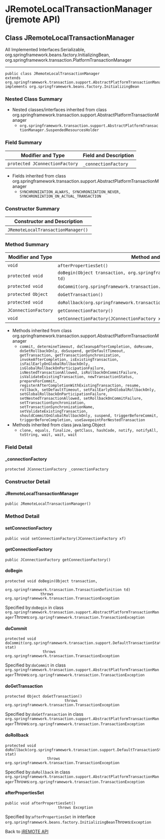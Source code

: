 # JRemoteLocalTransactionManager (jremote API)

<PageHeader />

## Class JRemoteLocalTransactionManager

All Implemented Interfaces:Serializable, org.springframework.beans.factory.InitializingBean, org.springframework.transaction.PlatformTransactionManager
* * *


```
public class JRemoteLocalTransactionManager
extends org.springframework.transaction.support.AbstractPlatformTransactionManager
implements org.springframework.beans.factory.InitializingBean
```

### Nested Class Summary

- Nested classes/interfaces inherited from class org.springframework.transaction.support.AbstractPlatformTransactionManager
    - `org.springframework.transaction.support.AbstractPlatformTransactionManager.SuspendedResourcesHolder`






### Field Summary


| Modifier and Type<br> | Field and Description<br> |
| --- | --- |
| `protected JConnectionFactory`<br> | `_connectionFactory` <br> |


- Fields inherited from class org.springframework.transaction.support.AbstractPlatformTransactionManager
    - `SYNCHRONIZATION_ALWAYS, SYNCHRONIZATION_NEVER, SYNCHRONIZATION_ON_ACTUAL_TRANSACTION`






### Constructor Summary


| Constructor and Description<br> |
| --- |
| `JRemoteLocalTransactionManager()` <br> |






### Method Summary


| Modifier and Type<br> | Method and Description<br> |
| --- | --- |
| `void`<br> | `afterPropertiesSet()` <br> |
| `protected void`<br> | `doBegin(Object transaction, org.springframework.transaction.TransactionDefinition td)` <br> |
| `protected void`<br> | `doCommit(org.springframework.transaction.support.DefaultTransactionStatus stat)` <br> |
| `protected Object`<br> | `doGetTransaction()` <br> |
| `protected void`<br> | `doRollback(org.springframework.transaction.support.DefaultTransactionStatus stat)` <br> |
| `JConnectionFactory`<br> | `getConnectionFactory()` <br> |
| `void`<br> | `setConnectionFactory(JConnectionFactory xf)` <br> |


- Methods inherited from class org.springframework.transaction.support.AbstractPlatformTransactionManager
    - `commit, determineTimeout, doCleanupAfterCompletion, doResume, doSetRollbackOnly, doSuspend, getDefaultTimeout, getTransaction, getTransactionSynchronization, invokeAfterCompletion, isExistingTransaction, isFailEarlyOnGlobalRollbackOnly, isGlobalRollbackOnParticipationFailure, isNestedTransactionAllowed, isRollbackOnCommitFailure, isValidateExistingTransaction, newTransactionStatus, prepareForCommit, registerAfterCompletionWithExistingTransaction, resume, rollback, setDefaultTimeout, setFailEarlyOnGlobalRollbackOnly, setGlobalRollbackOnParticipationFailure, setNestedTransactionAllowed, setRollbackOnCommitFailure, setTransactionSynchronization, setTransactionSynchronizationName, setValidateExistingTransaction, shouldCommitOnGlobalRollbackOnly, suspend, triggerBeforeCommit, triggerBeforeCompletion, useSavepointForNestedTransaction`
- Methods inherited from class java.lang.Object
    - `clone, equals, finalize, getClass, hashCode, notify, notifyAll, toString, wait, wait, wait`

### Field Detail

#### \_connectionFactory

```
protected JConnectionFactory _connectionFactory
```



### 


### Constructor Detail

#### JRemoteLocalTransactionManager

```
public JRemoteLocalTransactionManager()
```



### 


### Method Detail

#### setConnectionFactory

```
public void setConnectionFactory(JConnectionFactory xf)
```

#### 


#### getConnectionFactory

```
public JConnectionFactory getConnectionFactory()
```

#### 


#### doBegin

```
protected void doBegin(Object transaction,
                       org.springframework.transaction.TransactionDefinition td)
                throws org.springframework.transaction.TransactionException
```
Specified by:`doBegin` in class `org.springframework.transaction.support.AbstractPlatformTransactionManager`Throws:`org.springframework.transaction.TransactionException`
#### 


#### doCommit

```
protected void doCommit(org.springframework.transaction.support.DefaultTransactionStatus stat)
                 throws org.springframework.transaction.TransactionException
```
Specified by:`doCommit` in class `org.springframework.transaction.support.AbstractPlatformTransactionManager`Throws:`org.springframework.transaction.TransactionException`
#### 


#### doGetTransaction

```
protected Object doGetTransaction()
                           throws org.springframework.transaction.TransactionException
```
Specified by:`doGetTransaction` in class `org.springframework.transaction.support.AbstractPlatformTransactionManager`Throws:`org.springframework.transaction.TransactionException`
#### 


#### doRollback

```
protected void doRollback(org.springframework.transaction.support.DefaultTransactionStatus stat)
                   throws org.springframework.transaction.TransactionException
```
Specified by:`doRollback` in class `org.springframework.transaction.support.AbstractPlatformTransactionManager`Throws:`org.springframework.transaction.TransactionException`
#### 


#### afterPropertiesSet

```
public void afterPropertiesSet()
                        throws Exception
```
Specified by:`afterPropertiesSet` in interface `org.springframework.beans.factory.InitializingBean`Throws:`Exception`

Back to [jREMOTE API](com_jbase_jremote_package-summary)
